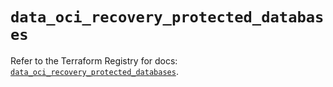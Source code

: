 # `data_oci_recovery_protected_databases`

Refer to the Terraform Registry for docs: [`data_oci_recovery_protected_databases`](https://registry.terraform.io/providers/hashicorp/oci/7.19.0/docs/data-sources/recovery_protected_databases).
